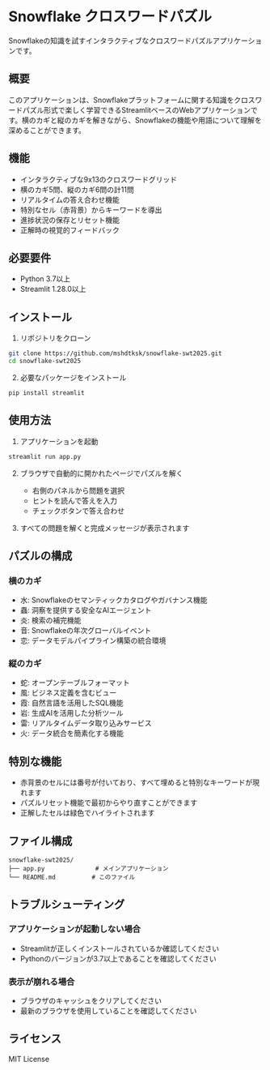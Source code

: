 # Snowflake クロスワードパズル

Snowflakeの知識を試すインタラクティブなクロスワードパズルアプリケーションです。

## 概要

このアプリケーションは、Snowflakeプラットフォームに関する知識をクロスワードパズル形式で楽しく学習できるStreamlitベースのWebアプリケーションです。横のカギと縦のカギを解きながら、Snowflakeの機能や用語について理解を深めることができます。

## 機能

- インタラクティブな9x13のクロスワードグリッド
- 横のカギ5問、縦のカギ6問の計11問
- リアルタイムの答え合わせ機能
- 特別なセル（赤背景）からキーワードを導出
- 進捗状況の保存とリセット機能
- 正解時の視覚的フィードバック

## 必要要件

- Python 3.7以上
- Streamlit 1.28.0以上

## インストール

1. リポジトリをクローン
```bash
git clone https://github.com/mshdtksk/snowflake-swt2025.git
cd snowflake-swt2025
```

2. 必要なパッケージをインストール
```bash
pip install streamlit
```

## 使用方法

1. アプリケーションを起動
```bash
streamlit run app.py
```

2. ブラウザで自動的に開かれたページでパズルを解く
   - 右側のパネルから問題を選択
   - ヒントを読んで答えを入力
   - チェックボタンで答え合わせ

3. すべての問題を解くと完成メッセージが表示されます

## パズルの構成

### 横のカギ
- 水: Snowflakeのセマンティックカタログやガバナンス機能
- 蟲: 洞察を提供する安全なAIエージェント
- 炎: 検索の補完機能
- 音: Snowflakeの年次グローバルイベント
- 恋: データモデルパイプライン構築の統合環境

### 縦のカギ
- 蛇: オープンテーブルフォーマット
- 風: ビジネス定義を含むビュー
- 霞: 自然言語を活用したSQL機能
- 岩: 生成AIを活用した分析ツール
- 雷: リアルタイムデータ取り込みサービス
- 火: データ統合を簡素化する機能

## 特別な機能

- 赤背景のセルには番号が付いており、すべて埋めると特別なキーワードが現れます
- パズルリセット機能で最初からやり直すことができます
- 正解したセルは緑色でハイライトされます

## ファイル構成

```
snowflake-swt2025/
├── app.py              # メインアプリケーション
└── README.md          # このファイル
```

## トラブルシューティング

### アプリケーションが起動しない場合
- Streamlitが正しくインストールされているか確認してください
- Pythonのバージョンが3.7以上であることを確認してください

### 表示が崩れる場合
- ブラウザのキャッシュをクリアしてください
- 最新のブラウザを使用していることを確認してください

## ライセンス

MIT License
